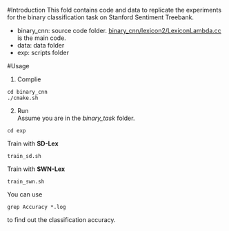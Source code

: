 #Introduction
This fold contains code and data to replicate the experiments for the binary classification task on Stanford Sentiment Treebank.   
 + binary_cnn: source code folder. [binary_cnn/lexicon2/LexiconLambda.cc](binary_cnn/lexicon2/LexiconLambda.cc) is the main code.
 + data: data folder
 + exp: scripts folder 

#Usage
 1. Complie  
```
cd binary_cnn
./cmake.sh
```
  
 2. Run  
Assume you are in the *binary_task* folder.   

```
cd exp
```
  
Train with **SD-Lex**  
  
```
train_sd.sh
```

Train with **SWN-Lex**  
  
```
train_swn.sh
```

You can use   
```
grep Accuracy *.log
```
  
to find out the classification accuracy. 
